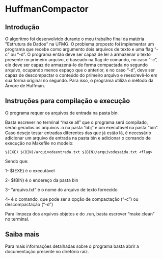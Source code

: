 # HuffmanCompactor

## Introdução

O algoritmo foi desenvolvido durante o meu trabalho final da matéria "Estrutura de Dados" na UFMG. O problema proposto foi implementar um programa que recebe como argumento dois arquivos de texto e uma flag “-c” ou “-d”. O programa então deve ser capaz de ler a armazenar o texto presente no primeiro arquivo, e baseado na flag de comando, no caso “-c”, ele deve ser capaz de armazená-lo de forma compactada no segundo arquivo, ocupando menos espaço que o anterior, e no caso “-d”, deve ser capaz de descompactar o conteúdo do primeiro arquivo e reescrevê-lo em sua forma original no segundo. Para isso, o programa utiliza o método da Árvore de Huffman.

## Instruções para compilação e execução

O programa requer os arquivos de entrada na pasta bin.

Basta escrever no terminal “make all” que o programa será compilado, serão gerados os arquivos .o na pasta “obj” e um executável na pasta “bin”. Caso deseje testar entradas diferentes das que já estão lá, é necessário adicionar um arquivo de entrada na pasta bin e adicionar o comando de execução no Makefile no modelo:

    $(EXE) $(BIN)/arquivodeentrada.txt $(BIN)/arquivodesaida.txt <flag>

Sendo que:

1- $(EXE) é o executável

2- $(BIN) é o endereço da pasta bin

3- “arquivo.txt” é o nome do arquivo de texto fornecido

4- <flag> é o comando, que pode ser a opção de compactação (“-c”) ou descompactação (“-d”)

Para limpeza dos arquivos objetos e do .run, basta escrever “make clean” no terminal.

## Saiba mais

Para mais informações detalhadas sobre o programa basta abrir a documentação presente no diretório raiz.
